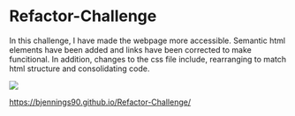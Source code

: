 # Refactor-Challenge

In this challenge, I have made the webpage more accessible. Semantic html elements have been added and links have been corrected to make funcitional. In addition, changes to the css file include, rearranging to match html structure and consolidating code.

![](assets/images/screencapture_Horiseon-Challenge.png)

https://bjennings90.github.io/Refactor-Challenge/